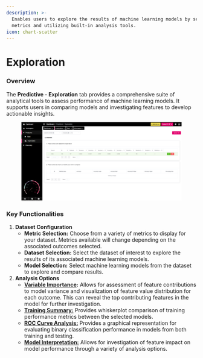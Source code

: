 ```yaml
---
description: >-
  Enables users to explore the results of machine learning models by selecting
  metrics and utilizing built-in analysis tools.
icon: chart-scatter
---
```


# Exploration

### Overview

The **Predictive - Exploration** tab provides a comprehensive suite of analytical tools to assess performance of machine learning models. It supports users in comparing models and investigating features to develop actionable insights.

<figure><img src="../../../.gitbook/assets/Exploration.png" alt=""><figcaption></figcaption></figure>

### Key Functionalities

1. **Dataset Configuration**
   * **Metric Selection:** Choose from a variety of metrics to display for your dataset. Metrics available will change depending on the associated outcomes selected.
   * **Dataset Selection:** Select the dataset of interest to explore the results of its associated machine learning models.
   * **Model Selection:** Select machine learning models from the dataset to explore and compare results.
2. **Analysis Options**
   * [**Variable Importance**](variable-importance.md)**:** Allows for assessment of feature contributions to model variance and visualization of feature value distribution for each outcome. This can reveal the top contributing features in the model for further investigation.
   * [**Training Summary:**](training-summary.md) Provides whiskerplot comparison of training performance metrics between the selected models.
   * [**ROC Curve Analysis:**](roc-curve-analysis.md) Provides a graphical representation for evaluating binary classification performance in models from both training and testing.
   * [**Model Interpretation:**](model-interpretation.md) Allows for investigation of feature impact on model performance through a variety of analysis options.

